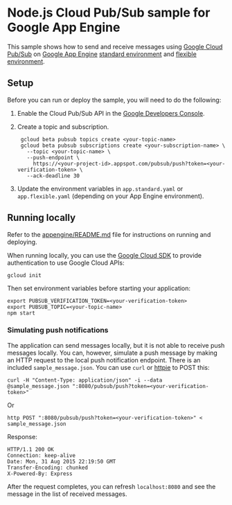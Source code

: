 # Node.js Cloud Pub/Sub sample for Google App Engine

This sample shows how to send and receive messages using [Google Cloud Pub/Sub](https://cloud.google.com/pubsub) on [Google App Engine](https://cloud.google.com/appengine)
[standard environment](https://cloud.google.com/appengine/docs/standard/nodejs)
and [flexible environment](https://cloud.google.com/appengine/docs/flexible/nodejs).

## Setup

Before you can run or deploy the sample, you will need to do the following:

1. Enable the Cloud Pub/Sub API in the [Google Developers Console](https://console.developers.google.com/project/_/apiui/apiview/pubsub/overview).
1. Create a topic and subscription.

        gcloud beta pubsub topics create <your-topic-name>
        gcloud beta pubsub subscriptions create <your-subscription-name> \
          --topic <your-topic-name> \
          --push-endpoint \
            https://<your-project-id>.appspot.com/pubsub/push?token=<your-verification-token> \
          --ack-deadline 30

1. Update the environment variables in `app.standard.yaml` or `app.flexible.yaml`
(depending on your App Engine environment).

## Running locally

Refer to the [appengine/README.md](../README.md) file for instructions on
running and deploying.

When running locally, you can use the [Google Cloud SDK](https://cloud.google.com/sdk)
to provide authentication to use Google Cloud APIs:

    gcloud init

Then set environment variables before starting your application:

    export PUBSUB_VERIFICATION_TOKEN=<your-verification-token>
    export PUBSUB_TOPIC=<your-topic-name>
    npm start

### Simulating push notifications

The application can send messages locally, but it is not able to receive push
messages locally. You can, however, simulate a push message by making an HTTP
request to the local push notification endpoint. There is an included
`sample_message.json`. You can use `curl` or [httpie](https://github.com/jkbrzt/httpie)
to POST this:

    curl -H "Content-Type: application/json" -i --data @sample_message.json ":8080/pubsub/push?token=<your-verification-token>"

Or

    http POST ":8080/pubsub/push?token=<your-verification-token>" < sample_message.json

Response:

    HTTP/1.1 200 OK
    Connection: keep-alive
    Date: Mon, 31 Aug 2015 22:19:50 GMT
    Transfer-Encoding: chunked
    X-Powered-By: Express

After the request completes, you can refresh `localhost:8080` and see the
message in the list of received messages.

